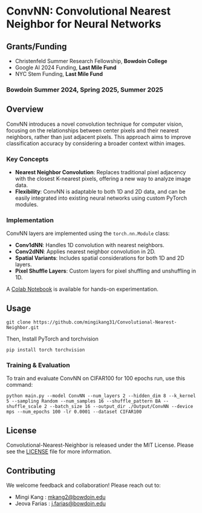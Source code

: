 # ConvNN: Convolutional Nearest Neighbor for Neural Networks

## Grants/Funding
- Christenfeld Summer Research Fellowship, **Bowdoin College**
- Google AI 2024 Funding, **Last Mile Fund**
- NYC Stem Funding, **Last Mile Fund**

### Bowdoin Summer 2024, Spring 2025, Summer 2025

## Overview 
ConvNN introduces a novel convolution technique for computer vision, focusing on the relationships between center pixels and their nearest neighbors, rather than just adjacent pixels. This approach aims to improve classification accuracy by considering a broader context within images.

### Key Concepts
- **Nearest Neighbor Convolution**: Replaces traditional pixel adjacency with the closest K-nearest pixels, offering a new way to analyze image data.
- **Flexibility**: ConvNN is adaptable to both 1D and 2D data, and can be easily integrated into existing neural networks using custom PyTorch modules.

### Implementation
ConvNN layers are implemented using the `torch.nn.Module` class:
- **Conv1dNN**: Handles 1D convolution with nearest neighbors.
- **Conv2dNN**: Applies nearest neighbor convolution in 2D.
- **Spatial Variants**: Includes spatial considerations for both 1D and 2D layers.
- **Pixel Shuffle Layers**: Custom layers for pixel shuffling and unshuffling in 1D.

A [Colab Notebook]() is available for hands-on experimentation.


## Usage
```Shell 
git clone https://github.com/mingikang31/Convolutional-Nearest-Neighbor.git
```
Then, Install PyTorch and torchvision
```Shell
pip install torch torchvision
```
### Training & Evaluation 
To train and evaluate ConvNN on CIFAR100 for 100 epochs run, use this command: 

```Shell 
python main.py --model ConvNN --num_layers 2 --hidden_dim 8 --k_kernel 5 --sampling Random --num_samples 16 --shuffle_pattern BA --shuffle_scale 2 --batch_size 16 --output_dir ./Output/ConvNN --device mps --num_epochs 100 -lr 0.0001 --dataset CIFAR100
```

## License
Convolutional-Nearest-Neighbor is released under the MIT License. Please see the [LICENSE](LICENSE) file for more information.

## Contributing
We welcome feedback and collaboration! Please reach out to: 
- Mingi Kang : mkang2@bowdoin.edu 
- Jeova Farias : j.farias@bowdoin.edu
